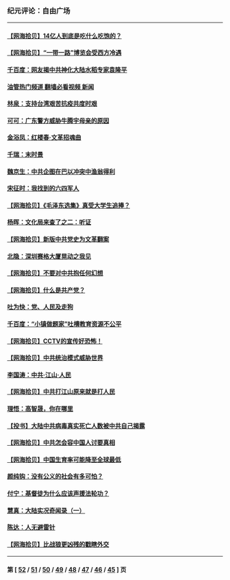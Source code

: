 ### 纪元评论：自由广场
---
#### [【网海拾贝】14亿人到底是吃什么吃饱的？](../../pages/nsc993/n12974125.md?05260330) 
#### [【网海拾贝】“一带一路”博览会受西方冷遇](../../pages/nsc993/n12971787.md?05260330) 
#### [千百度：网友揭中共神化大陆水稻专家袁隆平](../../pages/nsc993/n12971733.md?05260330) 
#### [油管热门频道 翻墙必看视频 新闻](ok?05260330)
#### [林泉：支持台湾艰苦抗疫共度时艰](../../pages/nsc993/n12971350.md?05260330) 
#### [可可：广东警方威胁牛腾宇母亲的原因](../../pages/nsc993/n12971100.md?05260330) 
#### [金浴凤：红楼春·文革招魂曲](../../pages/nsc993/n12970354.md?05260330) 
#### [千瑞：末时景](../../pages/nsc993/n12970337.md?05260330) 
#### [魏京生：中共企图在巴以冲突中渔翁得利](../../pages/nsc993/n12970286.md?05260330) 
#### [宋征时：我找到的六四军人](../../pages/nsc993/n12970213.md?05260330) 
#### [【网海拾贝】《毛泽东选集》真受大学生追捧？](../../pages/nsc993/n12968779.md?05260330) 
#### [杨晖：文化局来查了之二：听证](../../pages/nsc993/n12966528.md?05260330) 
#### [【网海拾贝】新版中共党史为文革翻案](../../pages/nsc993/n12967526.md?05260330) 
#### [北隐：深圳赛格大厦晃动之我见](../../pages/nsc993/n12967393.md?05260330) 
#### [【网海拾贝】不要对中共抱任何幻想](../../pages/nsc993/n12965222.md?05260330) 
#### [【网海拾贝】什么是共产党？](../../pages/nsc993/n12962781.md?05260330) 
#### [吐为快：党、人民及走狗](../../pages/nsc993/n12962747.md?05260330) 
#### [千百度：“小镇做题家”吐槽教育资源不公平](../../pages/nsc993/n12962705.md?05260330) 
#### [【网海拾贝】CCTV的宣传好恐怖！](../../pages/nsc993/n12959984.md?05260330) 
#### [【网海拾贝】中共统治模式威胁世界](../../pages/nsc993/n12957622.md?05260330) 
#### [李国涛：中共‧江山‧人民](../../pages/nsc993/n12957502.md?05260330) 
#### [【网海拾贝】中共打江山原来就是打人民](../../pages/nsc993/n12954345.md?05260330) 
#### [理悟：高智晟，你在哪里](../../pages/nsc993/n12953115.md?05260330) 
#### [【投书】大陆中共病毒真实死亡人数被中共自己揭露](../../pages/nsc993/n12953050.md?05260330) 
#### [【网海拾贝】中共怎会容中国人讨要真相](../../pages/nsc993/n12952161.md?05260330) 
#### [【网海拾贝】中国生育率可能降至全球最低](../../pages/nsc993/n12948793.md?05260330) 
#### [颜纯钩：没有公义的社会有多可怕？](../../pages/nsc993/n12947626.md?05260330) 
#### [付宁：基督徒为什么应该声援法轮功？](../../pages/nsc993/n12947233.md?05260330) 
#### [慧真：大陆实况奇闻录（一）](../../pages/nsc993/n12945811.md?05260330) 
#### [陈达：人无避雷针](../../pages/nsc993/n12947098.md?05260330) 
#### [【网海拾贝】比战狼更凶残的戳瞎外交](../../pages/nsc993/n12945717.md?05260330) 

---
#### 第 [ [52](./52.md?05260330) / [51](./51.md?05260330) / [50](./50.md?05260330) / [49](./49.md?05260330) / [48](./48.md?05260330) / [47](./47.md?05260330) / [46](./46.md?05260330) / [45](./45.md?05260330) ] 页
